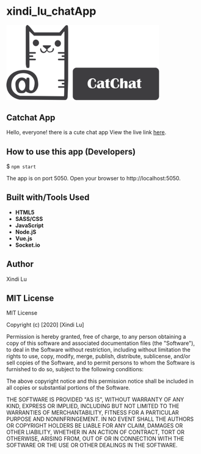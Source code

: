 # xindi_lu_chatApp

<img src="/public/images/logo.png" alt="Logo" width="400">

## Catchat App
Hello, everyone! there is a cute chat app View the live link [here]().

## How to use this app (Developers)

$ `npm start`

The app is on port 5050. Open your browser to http://localhost:5050.


## Built with/Tools Used

* **HTML5**
* **SASS/CSS**
* **JavaScript**
* **Node.jS**
* **Vue.js**
* **Socket.io**


## Author

 Xindi Lu


## MIT License
MIT License

Copyright (c) [2020] [Xindi Lu]

Permission is hereby granted, free of charge, to any person obtaining a copy
of this software and associated documentation files (the "Software"), to deal
in the Software without restriction, including without limitation the rights
to use, copy, modify, merge, publish, distribute, sublicense, and/or sell
copies of the Software, and to permit persons to whom the Software is
furnished to do so, subject to the following conditions:

The above copyright notice and this permission notice shall be included in all
copies or substantial portions of the Software.

THE SOFTWARE IS PROVIDED "AS IS", WITHOUT WARRANTY OF ANY KIND, EXPRESS OR
IMPLIED, INCLUDING BUT NOT LIMITED TO THE WARRANTIES OF MERCHANTABILITY,
FITNESS FOR A PARTICULAR PURPOSE AND NONINFRINGEMENT. IN NO EVENT SHALL THE
AUTHORS OR COPYRIGHT HOLDERS BE LIABLE FOR ANY CLAIM, DAMAGES OR OTHER
LIABILITY, WHETHER IN AN ACTION OF CONTRACT, TORT OR OTHERWISE, ARISING FROM,
OUT OF OR IN CONNECTION WITH THE SOFTWARE OR THE USE OR OTHER DEALINGS IN THE
SOFTWARE.
